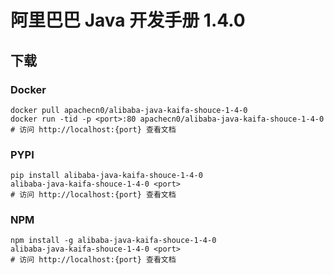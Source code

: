 # 阿里巴巴 Java 开发手册 1.4.0

## 下载

### Docker

```
docker pull apachecn0/alibaba-java-kaifa-shouce-1-4-0
docker run -tid -p <port>:80 apachecn0/alibaba-java-kaifa-shouce-1-4-0
# 访问 http://localhost:{port} 查看文档
```

### PYPI

```
pip install alibaba-java-kaifa-shouce-1-4-0
alibaba-java-kaifa-shouce-1-4-0 <port>
# 访问 http://localhost:{port} 查看文档
```

### NPM

```
npm install -g alibaba-java-kaifa-shouce-1-4-0
alibaba-java-kaifa-shouce-1-4-0 <port>
# 访问 http://localhost:{port} 查看文档
```